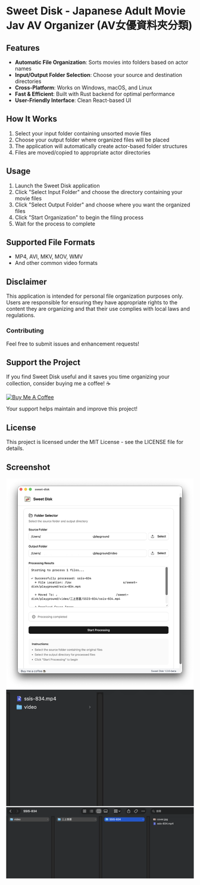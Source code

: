 # Sweet Disk - Japanese Adult Movie Jav AV Organizer (AV女優資料夾分類)

## Features

- **Automatic File Organization**: Sorts movies into folders based on actor names
- **Input/Output Folder Selection**: Choose your source and destination directories
- **Cross-Platform**: Works on Windows, macOS, and Linux
- **Fast & Efficient**: Built with Rust backend for optimal performance
- **User-Friendly Interface**: Clean React-based UI

## How It Works

1. Select your input folder containing unsorted movie files
2. Choose your output folder where organized files will be placed
3. The application will automatically create actor-based folder structures
4. Files are moved/copied to appropriate actor directories

## Usage

1. Launch the Sweet Disk application
2. Click "Select Input Folder" and choose the directory containing your movie files
3. Click "Select Output Folder" and choose where you want the organized files
4. Click "Start Organization" to begin the filing process
5. Wait for the process to complete

## Supported File Formats

- MP4, AVI, MKV, MOV, WMV
- And other common video formats

## Disclaimer

This application is intended for personal file organization purposes only. Users are responsible for ensuring they have appropriate rights to the content they are organizing and that their use complies with local laws and regulations.

### Contributing

Feel free to submit issues and enhancement requests!

## Support the Project

If you find Sweet Disk useful and it saves you time organizing your collection, consider buying me a coffee! ☕

[![Buy Me A Coffee](https://img.shields.io/badge/Buy%20Me%20A%20Coffee-support-yellow.svg)](https://buymeacoffee.com/mizutamine)

Your support helps maintain and improve this project!

## License

This project is licensed under the MIT License - see the LICENSE file for details.
## Screenshot

![Sweet Disk Screenshot](https://github.com/mizutamine/Sweet-Disk/blob/main/screenshot.png?raw=true)
![Sweet Disk Screenshot](https://github.com/mizutamine/Sweet-Disk/blob/main/screenshot-1.png?raw=true)
![Sweet Disk Screenshot](https://github.com/mizutamine/Sweet-Disk/blob/main/screenshot-2.png?raw=true)
